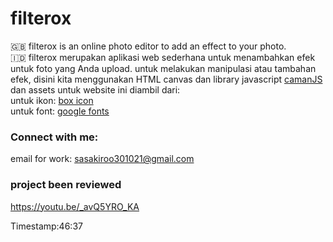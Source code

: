 # filterox
🇬🇧
filterox is an online photo editor to add an effect to your photo.
<br>
🇮🇩
filterox merupakan aplikasi web sederhana untuk menambahkan efek untuk foto yang Anda upload.
untuk melakukan manipulasi atau tambahan efek, disini kita menggunakan HTML canvas dan library javascript <a href="http://camanjs.com/">camanJS</a>
dan assets untuk website ini diambil dari:
<br>
untuk ikon: <a href="https://boxicons.com/">box icon</a> <br>
untuk font: <a href="https://fonts.google.com/">google fonts</a>


### Connect with me:
email for work:  sasakiroo301021@gmail.com



### project been reviewed

https://youtu.be/_avQ5YRO_KA

Timestamp:46:37

[youtube]: https://www.youtube.com/channel/UCze-cYXPTvZtiKSaJ0BR5Yg
[tiktok]: tiktok.com/@boringcodes
